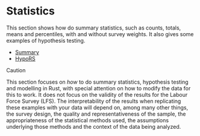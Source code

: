 # Statistics

This section shows how do summary statistics, such as counts, totals, means and percentiles, with and without survey weights. It also gives some examples of hypothesis testing. 

* [Summary](summary.md)
* [HypoRS](hypors.md)

> [!CAUTION]
> This section focuses on *how* to do summary statistics, hypothesis testing and modelling in Rust, with special attention on how to modify the data for this to work. It does not focus on the validity of the results for the Labour Force Survey (LFS). The interpretability of the results when replicating these examples with your data will depend on, among many other things, the survey design, the quality and representativeness of the sample, the appropriateness of the statistical methods used, the assumptions underlying those methods and the context of the data being analyzed.